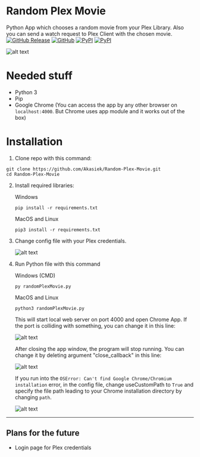 # Random Plex Movie
Python App which chooses a random movie from your Plex Library. Also you can send a watch request to Plex Client with the chosen movie.
[![GitHub Release](https://img.shields.io/github/v/release/Akasiek/Random-Plex-Movie?include_prereleases&label=Release&style=flat-square)](https://github.com/Akasiek/Random-Plex-Movie/releases)
[![GitHub](https://img.shields.io/github/license/Akasiek/random-plex-movie?style=flat-square)](https://github.com/Akasiek/random-plex-movie/blob/main/LICENSE)
[![PyPI](https://img.shields.io/pypi/v/PlexAPI?label=PlexAPI&style=flat-square)](https://pypi.org/project/PlexAPI/4.5.2/)
[![PyPI](https://img.shields.io/pypi/v/Eel?label=Eel&style=flat-square)](https://pypi.org/project/Eel/)

![alt text](https://i.imgur.com/CKplHDk.jpg "Example")

# Needed stuff

- Python 3
- Pip
- Google Chrome (You can access the app by any other browser on `localhost:4000`. But Chrome uses app module and it works out of the box)

# Installation

1. Clone repo with this command:

```
git clone https://github.com/Akasiek/Random-Plex-Movie.git
cd Random-Plex-Movie
```
    

2. Install required libraries:

    Windows 

    `pip install -r requirements.txt`

    MacOS and Linux

    `pip3 install -r requirements.txt`

3. Change config file with your Plex credentials. 

    ![alt text](https://i.imgur.com/Y7WjVLb.jpg "Third step of the installation")

4. Run Python file with this command

    Windows (CMD)

    `py randomPlexMovie.py`

    MacOS and Linux

    `python3 randomPlexMovie.py`

    This will start local web server on port 4000 and open Chrome App. If the port is colliding with something, you can change it in this line:

    ![alt text](https://i.imgur.com/ABLhaJh.jpg "Fourth step of the installation")

    After closing the app window, the program will stop running. You can change it by deleting argument "close_callback" in this line:

    ![alt text](https://i.imgur.com/kcaZZgR.jpg "Fourth step of the installation")
    
    If you run into the `OSError: Can't find Google Chrome/Chromium installation` error, in the config file, change useCustomPath to `True` and specify the file path leading to your Chrome installation directory by changing `path`.
    
    ![alt text](https://i.imgur.com/wCoEHhh.png "Fourth step of the installation")

***

## Plans for the future

- Login page for Plex credentials




